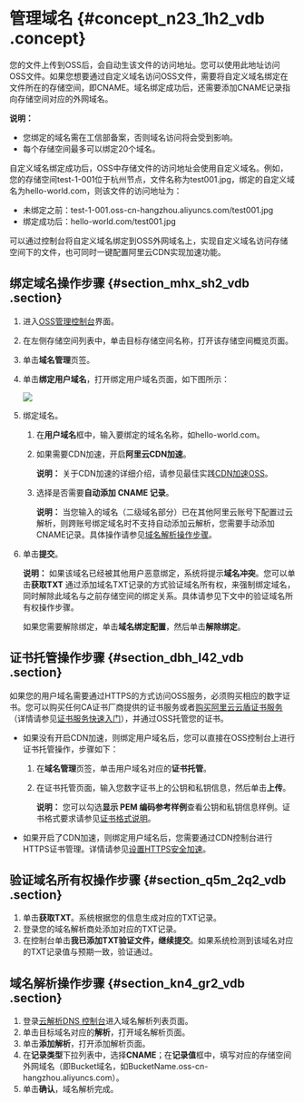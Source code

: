 # 管理域名 {#concept_n23_1h2_vdb .concept}

您的文件上传到OSS后，会自动生该文件的访问地址。您可以使用此地址访问OSS文件。如果您想要通过自定义域名访问OSS文件，需要将自定义域名绑定在文件所在的存储空间，即CNAME。域名绑定成功后，还需要添加CNAME记录指向存储空间对应的外网域名。

**说明：** 

-   您绑定的域名需在工信部备案，否则域名访问将会受到影响。
-   每个存储空间最多可以绑定20个域名。

自定义域名绑定成功后，OSS中存储文件的访问地址会使用自定义域名。例如，您的存储空间test-1-001位于杭州节点，文件名称为test001.jpg，绑定的自定义域名为hello-world.com，则该文件的访问地址为：

-   未绑定之前：test-1-001.oss-cn-hangzhou.aliyuncs.com/test001.jpg
-   绑定成功后：hello-world.com/test001.jpg

可以通过控制台将自定义域名绑定到OSS外网域名上，实现自定义域名访问存储空间下的文件，也可同时一键配置阿里云CDN实现加速功能。

## 绑定域名操作步骤 {#section_mhx_sh2_vdb .section}

1.  进入[OSS管理控制台](https://oss.console.aliyun.com/)界面。
2.  在左侧存储空间列表中，单击目标存储空间名称，打开该存储空间概览页面。
3.  单击**域名管理**页签。
4.  单击**绑定用户域名**，打开绑定用户域名页面，如下图所示：

    ![](http://static-aliyun-doc.oss-cn-hangzhou.aliyuncs.com/assets/img/4746/15363317451703_zh-CN.png)

5.  绑定域名。
    1.  在**用户域名**框中，输入要绑定的域名名称，如hello-world.com。
    2.  如果需要CDN加速，开启**阿里云CDN加速**。

        **说明：** 关于CDN加速的详细介绍，请参见最佳实践[CDN加速OSS](../../../../intl.zh-CN/最佳实践/存储空间管理/CDN加速OSS.md#)。

    3.  选择是否需要**自动添加 CNAME 记录**。

        **说明：** 当您输入的域名（二级域名部分）已在其他阿里云账号下配置过云解析，则跨账号绑定域名时不支持自动添加云解析，您需要手动添加CNAME记录。具体操作请参见[域名解析操作步骤](#section_kn4_gr2_vdb)。

6.  单击**提交**。

    **说明：** 如果该域名已经被其他用户恶意绑定，系统将提示**域名冲突**。您可以单击**获取TXT** 通过添加域名TXT记录的方式验证域名所有权，来强制绑定域名，同时解除此域名与之前存储空间的绑定关系。具体请参见下文中的验证域名所有权操作步骤。

    如果您需要解除绑定，单击**域名绑定配置**，然后单击**解除绑定**。


## 证书托管操作步骤 {#section_dbh_l42_vdb .section}

如果您的用户域名需要通过HTTPS的方式访问OSS服务，必须购买相应的数字证书。您可以购买任何CA证书厂商提供的证书服务或者[购买阿里云云盾证书服务](https://common-buy.aliyun.com/?spm=5176.8466035.pg-domain.dbuy_cas.7dad1450w6e626&commodityCode=cas&sign=ossChannel#/buy)（详情请参见[证书服务快速入门](https://www.alibabacloud.com/help/zh/doc-detail/28547.htm)），并通过OSS托管您的证书。

-   如果没有开启CDN加速，则绑定用户域名后，您可以直接在OSS控制台上进行证书托管操作，步骤如下：
    1.  在**域名管理**页签，单击用户域名对应的**证书托管**。
    2.  在证书托管页面，输入您数字证书上的公钥和私钥信息，然后单击**上传**。

        **说明：** 您可以勾选**显示 PEM 编码参考样例**查看公钥和私钥信息样例。证书格式要求请参见[证书格式说明](https://www.alibabacloud.com/help/zh/doc-detail/66710.htm)。

-   如果开启了CDN加速，则绑定用户域名后，您需要通过CDN控制台进行HTTPS证书管理。详情请参见[设置HTTPS安全加速](https://www.alibabacloud.com/help/zh/doc-detail/27118.htm)。

## 验证域名所有权操作步骤 {#section_q5m_2q2_vdb .section}

1.  单击**获取TXT**。系统根据您的信息生成对应的TXT记录。
2.  登录您的域名解析商处添加对应的TXT记录。
3.  在控制台单击**我已添加TXT验证文件，继续提交**。如果系统检测到该域名对应的TXT记录值与预期一致，验证通过。

## 域名解析操作步骤 {#section_kn4_gr2_vdb .section}

1.  登录[云解析DNS 控制台](https://netcn.console.aliyun.com/core/domain/tclist?spm=a2c4g.11186623.2.11.uhGQXh)进入域名解析列表页面。
2.  单击目标域名对应的**解析**，打开域名解析页面。
3.  单击**添加解析**，打开添加解析页面。
4.  在**记录类型**下拉列表中，选择**CNAME**；在**记录值**框中，填写对应的存储空间外网域名（即Bucket域名，如BucketName.oss-cn-hangzhou.aliyuncs.com）。
5.  单击**确认**，域名解析完成。

